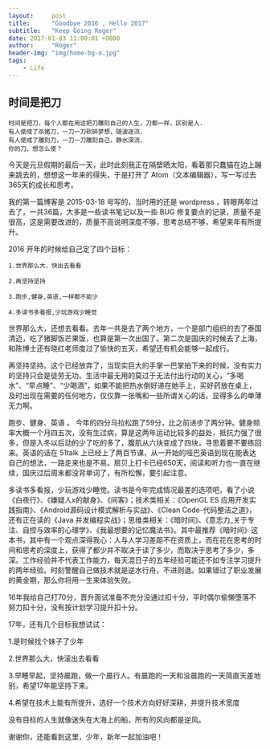 ```yaml
---
layout:     post
title:      "Goodbye 2016 , Hello 2017"
subtitle:   "Keep Going Roger"
date: 2017-01-03 11:00:01 +0800
author:     "Roger"
header-img: "img/home-bg-o.jpg"
tags:
    - Life
---
```

时间是把刀
---

    时间是把刀，每个人都在用这把刀雕刻自己的人生，刀都一样，区别是人.
    有人使成了杀猪刀，一刀一刀砍碎梦想，随波逐流.
    有人使成了雕刻刀，一刀一刀雕刻自己，静水深流.
    你的刀、想怎么使？

今天是元旦假期的最后一天，此时此刻我正在隔壁晒太阳，看着那只蠢猫在边上蹦来跳去的，想想这一年来的得失，于是打开了 Atom（文本编辑器），写一写过去365天的成长和思考。

我的第一篇博客是 2015-03-18 号写的，当时用的还是 wordpress ，转眼两年过去了，一共36篇，大多是一些读书笔记以及一些 BUG 修复要点的记录，质量不是很高，这是需要改进的，质量不高说明深度不够，思考总结不够，希望来年有所提升。

2016 开年的时候给自己定了四个目标：

    1.世界那么大，快出去看看

    2.再坚持坚持

    3.跑步,健身,英语,一样都不能少

    4.多读书多看报,少玩游戏少睡觉

世界那么大，还想去看看。去年一共是去了两个地方，一个是部门组织的去了泰国清迈，吃了猪脚饭芒果饭，也算是第一次出国了。第二次是国庆的时候去了上海，和陈博士还有晓红老师度过了愉快的五天，希望还有机会能够一起成行。

再坚持坚持。这个已经放弃了，当现实巨大的手掌一巴掌拍下来的时候，没有实力的坚持只会是徒劳无功。生活中最无用的莫过于无法付出行动的关心，“多喝水”、“早点睡”、“少喝酒”，如果不能把热水倒好递在她手上，买好药放在桌上，及时出现在需要的任何地方，仅仅靠一张嘴和一些所谓关心的话，显得多么的单薄无力啊。

跑步、健身、英语 。 今年的四分马拉松跑了59分，比之前进步了两分钟。健身频率大概一个月四五次，没有生过病，算是这两年运动比较多的益处，抵抗力强了很多，但是入冬以后动的少了吃的多了，腹肌从六块变成了四块，寻思着要不要练回来。英语的话在 51talk 上已经上了两百节课，从一开始的哑巴英语到现在能表达自己的想法，一路走来也是不易。扇贝上打卡已经650天，阅读和听力也一直在继续，国庆过后周末都没背单词了，有所松懈，要引起注意。

多读书多看报，少玩游戏少睡觉。读书是今年完成情况最差的选项吧，看了小说《白夜行》、《嫌疑人x的献身》、《间客》；技术类相关：《OpenGL ES 应用开发实践指南》、《Android源码设计模式解析与实战》、《Clean Code-代码整洁之道》，还有正在读的《Java 并发编程实战》；思维类相关：《暗时间》、《意志力_关于专注、自控与效率的心理学》、《我最想要的记忆魔法书》。其中最推荐《暗时间》这本书，其中有一个观点深得我心：人与人学习差距不在资质上，而在花在思考的时间和思考的深度上，获得了都少并不取决于读了多少，而取决于思考了多少，多深。工作经验并不代表工作能力，每天混日子的五年经验可能还不如专注学习提升的两年经验。时刻警醒自己做技术就是逆水行舟，不进则退。如果错过了职业发展的黄金期，那么你将用一生来体验失败。

16年我给自己打70分，晋升面试准备不充分没通过扣十分，平时偶尔偷懒堕落不努力扣十分，没有按计划学习提升扣十分。

17年，还有几个目标我想试试：

  1.是时候找个妹子了少年

  2.世界那么大，快滚出去看看

  3.早睡早起，坚持晨跑，做一个晨行人。有晨跑的一天和没晨跑的一天简直天差地别，希望17年能坚持下来。

  4.希望在技术上能有所提升，选好一个技术方向好好深耕，并提升技术宽度

没有目标的人生就像迷失在大海上的船，所有的风向都是逆风。

谢谢你，还能看到这里，少年，新年一起加油吧！
